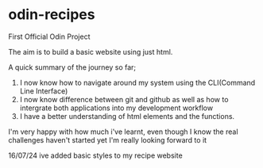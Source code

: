 # odin-recipes
First Official Odin Project

The aim is to build a basic website using just html. 

A quick summary of the journey so far;

1. I now know how to navigate around my system using the CLI(Command Line Interface)
2. I now know difference between git and github as well as how to intergrate both applications into my development workflow
3. I have a better understanding of html elements and the functions.

I'm very happy with how much i've learnt, even though I know the real challenges haven't started yet I'm really looking forward to it

16/07/24
ive added basic styles to my recipe website